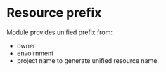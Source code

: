 # Resource prefix

Module provides unified prefix from:
- owner
- envoirnment
- project name
to generate unified resource name.

